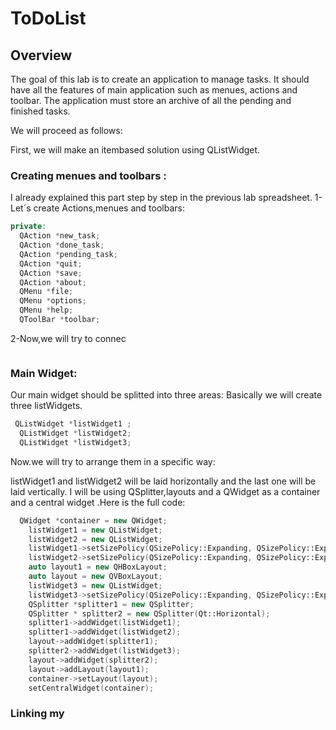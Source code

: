 # ToDoList
## Overview 
The goal of this lab is to create an application to manage tasks. It should have all the features of main application such as menues, actions and toolbar. The application must store an archive of all the pending and finished tasks.

We will proceed as follows:

First, we will make an itembased solution using QListWidget.

### Creating menues and toolbars :
I already explained this part step by step in the previous lab spreadsheet.
1-Let´s create Actions,menues and toolbars:
```cpp
private:
  QAction *new_task;
  QAction *done_task;
  QAction *pending_task;
  QAction *quit;
  QAction *save;
  QAction *about;
  QMenu *file;
  QMenu *options;
  QMenu *help;
  QToolBar *toolbar;

```
2-Now,we will try to connec
```cpp

```

### Main Widget:
Our main widget should be splitted into three areas:
Basically we will create three listWidgets.
```cpp
 QListWidget *listWidget1 ;
  QListWidget *listWidget2;
  QListWidget *listWidget3;
  ```
Now.we will try to arrange them in a specific way:

listWidget1 and listWidget2 will be laid horizontally and the last one will be laid vertically.
I will be using QSplitter,layouts and a QWidget as a container and a central widget .Here is the full code:

```cpp
  QWidget *container = new QWidget;
    listWidget1 = new QListWidget;
    listWidget2 = new QListWidget;
    listWidget1->setSizePolicy(QSizePolicy::Expanding, QSizePolicy::Expanding);
    listWidget2->setSizePolicy(QSizePolicy::Expanding, QSizePolicy::Expanding);
    auto layout1 = new QHBoxLayout;
    auto layout = new QVBoxLayout;
    listWidget3 = new QListWidget;
    listWidget3->setSizePolicy(QSizePolicy::Expanding, QSizePolicy::Expanding);
    QSplitter *splitter1 = new QSplitter;
    QSplitter * splitter2 = new QSplitter(Qt::Horizontal);
    splitter1->addWidget(listWidget1);
    splitter1->addWidget(listWidget2);
    layout->addWidget(splitter1);
    splitter2->addWidget(listWidget3);
    layout->addWidget(splitter2);
    layout->addLayout(layout1);
    container->setLayout(layout);
    setCentralWidget(container);
  ```
  ### Linking my 
